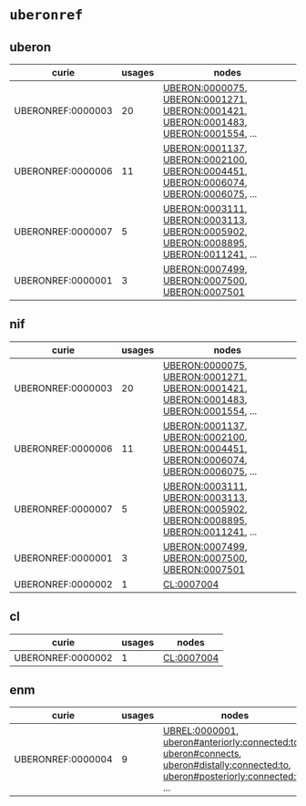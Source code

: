 # `uberonref`

## uberon

| curie             |   usages | nodes                                                                                                                                                                                                                                                                                                                                    |
|-------------------|----------|------------------------------------------------------------------------------------------------------------------------------------------------------------------------------------------------------------------------------------------------------------------------------------------------------------------------------------------|
| UBERONREF:0000003 |       20 | [UBERON:0000075](http://purl.obolibrary.org/obo/UBERON_0000075), [UBERON:0001271](http://purl.obolibrary.org/obo/UBERON_0001271), [UBERON:0001421](http://purl.obolibrary.org/obo/UBERON_0001421), [UBERON:0001483](http://purl.obolibrary.org/obo/UBERON_0001483), [UBERON:0001554](http://purl.obolibrary.org/obo/UBERON_0001554), ... |
| UBERONREF:0000006 |       11 | [UBERON:0001137](http://purl.obolibrary.org/obo/UBERON_0001137), [UBERON:0002100](http://purl.obolibrary.org/obo/UBERON_0002100), [UBERON:0004451](http://purl.obolibrary.org/obo/UBERON_0004451), [UBERON:0006074](http://purl.obolibrary.org/obo/UBERON_0006074), [UBERON:0006075](http://purl.obolibrary.org/obo/UBERON_0006075), ... |
| UBERONREF:0000007 |        5 | [UBERON:0003111](http://purl.obolibrary.org/obo/UBERON_0003111), [UBERON:0003113](http://purl.obolibrary.org/obo/UBERON_0003113), [UBERON:0005902](http://purl.obolibrary.org/obo/UBERON_0005902), [UBERON:0008895](http://purl.obolibrary.org/obo/UBERON_0008895), [UBERON:0011241](http://purl.obolibrary.org/obo/UBERON_0011241), ... |
| UBERONREF:0000001 |        3 | [UBERON:0007499](http://purl.obolibrary.org/obo/UBERON_0007499), [UBERON:0007500](http://purl.obolibrary.org/obo/UBERON_0007500), [UBERON:0007501](http://purl.obolibrary.org/obo/UBERON_0007501)                                                                                                                                        |

## nif

| curie             |   usages | nodes                                                                                                                                                                                                                                                                                                                                    |
|-------------------|----------|------------------------------------------------------------------------------------------------------------------------------------------------------------------------------------------------------------------------------------------------------------------------------------------------------------------------------------------|
| UBERONREF:0000003 |       20 | [UBERON:0000075](http://purl.obolibrary.org/obo/UBERON_0000075), [UBERON:0001271](http://purl.obolibrary.org/obo/UBERON_0001271), [UBERON:0001421](http://purl.obolibrary.org/obo/UBERON_0001421), [UBERON:0001483](http://purl.obolibrary.org/obo/UBERON_0001483), [UBERON:0001554](http://purl.obolibrary.org/obo/UBERON_0001554), ... |
| UBERONREF:0000006 |       11 | [UBERON:0001137](http://purl.obolibrary.org/obo/UBERON_0001137), [UBERON:0002100](http://purl.obolibrary.org/obo/UBERON_0002100), [UBERON:0004451](http://purl.obolibrary.org/obo/UBERON_0004451), [UBERON:0006074](http://purl.obolibrary.org/obo/UBERON_0006074), [UBERON:0006075](http://purl.obolibrary.org/obo/UBERON_0006075), ... |
| UBERONREF:0000007 |        5 | [UBERON:0003111](http://purl.obolibrary.org/obo/UBERON_0003111), [UBERON:0003113](http://purl.obolibrary.org/obo/UBERON_0003113), [UBERON:0005902](http://purl.obolibrary.org/obo/UBERON_0005902), [UBERON:0008895](http://purl.obolibrary.org/obo/UBERON_0008895), [UBERON:0011241](http://purl.obolibrary.org/obo/UBERON_0011241), ... |
| UBERONREF:0000001 |        3 | [UBERON:0007499](http://purl.obolibrary.org/obo/UBERON_0007499), [UBERON:0007500](http://purl.obolibrary.org/obo/UBERON_0007500), [UBERON:0007501](http://purl.obolibrary.org/obo/UBERON_0007501)                                                                                                                                        |
| UBERONREF:0000002 |        1 | [CL:0007004](http://purl.obolibrary.org/obo/CL_0007004)                                                                                                                                                                                                                                                                                  |

## cl

| curie             |   usages | nodes                                                   |
|-------------------|----------|---------------------------------------------------------|
| UBERONREF:0000002 |        1 | [CL:0007004](http://purl.obolibrary.org/obo/CL_0007004) |

## enm

| curie             |   usages | nodes                                                                                                                                                                                                                                                                                                                                                                                                                                  |
|-------------------|----------|----------------------------------------------------------------------------------------------------------------------------------------------------------------------------------------------------------------------------------------------------------------------------------------------------------------------------------------------------------------------------------------------------------------------------------------|
| UBERONREF:0000004 |        9 | [UBREL:0000001](http://purl.obolibrary.org/obo/UBREL_0000001), [uberon#anteriorly:connected:to](http://purl.obolibrary.org/obo/uberon#anteriorly_connected_to), [uberon#connects](http://purl.obolibrary.org/obo/uberon#connects), [uberon#distally:connected:to](http://purl.obolibrary.org/obo/uberon#distally_connected_to), [uberon#posteriorly:connected:to](http://purl.obolibrary.org/obo/uberon#posteriorly_connected_to), ... |

